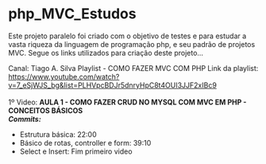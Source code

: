 # php_MVC_Estudos
<p>Este projeto paralelo foi criado com o objetivo de testes e para estudar a vasta riqueza da linguagem de programação php, 
e seu padrão de projetos MVC. Segue os links utilizados para criação deste projeto... </p>

Canal: Tiago A. Silva Playlist - COMO FAZER MVC COM PHP Link da playlist:<br>https://www.youtube.com/watch?v=7_eSjWJS_bg&list=PLHVpcBDJr5dnryHpC8t4OUI3JJF2xIBc9<br><br>
1º Video: **AULA 1 - COMO FAZER CRUD NO MYSQL COM MVC EM PHP - CONCEITOS BÁSICOS**<br>
***Commits:***
- Estrutura básica: 22:00
- Básico de rotas, controller e form: 39:10
- Select e Insert: Fim primeiro video

